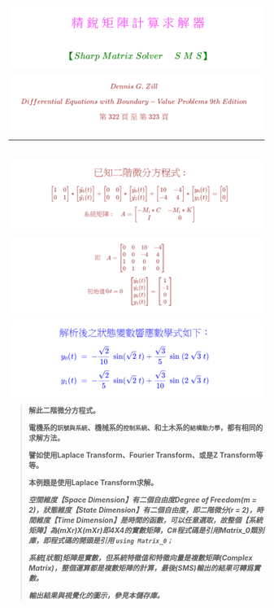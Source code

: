 <!--    ConsoleApp41      -->

![](Images/09-22-01.png)  

<!--     
#
# \[{   \color{Fuchsia} 精\;銳\;矩\;陣\;計\;算\;求\;解\;器  }\]  
## \[{  \color{Green}  【Sharp \; Matrix \; Solver \quad \; S\; M\; S】 }\]
-->  


![](Images/11-02-01.png)  
<!--    
#### \[{  \color{Brown} Dennis \; G. \; Zill  }\]
#### \[{  \color{Brown} Differential\; Equations \; with \; Boundary-Value \; Problems \; 9th \; Edition  }\]   
#### \[{  \color{Brown} 第 \; 322 \; 頁 \; 至 \; 第 \; 323 \; 頁  }\]
# 
-->  


--- 



#  
![](Images/11-02-02.png)  
<!--    
### \[{   \color{Brown} 已知二階微分方程式 : }\] 
##### \[{  \color{Brown}  \begin{bmatrix} 1 & 0 \\ 0 & 1 \end{bmatrix} \ast \begin{bmatrix} \ddot{y_0}(t) \\ \ddot{y_1}(t) \end{bmatrix} + \begin{bmatrix} 0 & 0\\ 0 & 0 \end{bmatrix} \ast \begin{bmatrix} \dot{y_0}(t) \\ \dot{y_1}(t) \end{bmatrix} + \begin{bmatrix} 10 & -4\\ -4 & 4 \end{bmatrix} \ast \begin{bmatrix} y_0(t) \\ y_1(t) \end{bmatrix}= \begin{bmatrix} 0 \\ 0 \end{bmatrix}  }\] 
#####  \[{   \color{Brown} 系統矩陣: \quad A = \begin{bmatrix} -M_i\ast C & -M_i\ast K \\ I & 0 \end{bmatrix}  }\] 
-->  


![](Images/11-02-03.png)  
<!--   
#####  \[{   \color{Brown} 即 \quad A = \begin{bmatrix} 0 & 0 & 10 & -4 \\ 0 & 0 & -4 & 4 \\ 1 & 0 & 0 & 0 \\ 0 & 1 & 0 & 0 \end{bmatrix} }\]
##### \[{   \color{Brown} 初始值@t = 0 \quad \begin{bmatrix} \dot{y_0}(t)\\ \dot{y_1}(t)\\ y_0(t)\\ y_1(t) \end{bmatrix} = \begin {bmatrix} 1 \\ -1 \\ 0 \\ 0  \end{bmatrix}   }\] 
-->  




![](Images/11-01-03.png)  
<!--    
###  \[{  \color{Blue}  解析後之狀態變數響應數學式如下 ：  }\]
####  \[{  \color{Blue} y_0(t) \; = \; - \frac { \sqrt 2 } { 10 } \; \sin ( \sqrt{2} \; t ) + \frac {\sqrt 3} {5} \; \sin \; ( 2 \; \sqrt 3 \; t )     }\]
####  \[{  \color{Blue} y_1(t) \; = \; - \frac { \sqrt 2 } {5} \; \sin ( \sqrt{2} \; t ) + \frac {\sqrt 3} {10} \; \sin \; ( 2 \; \sqrt 3 \; t )     }\]
--> 


> **解此二階微分方程式。** 
> 
> **電機系的```訊號與系統```、機械系的```控制系統```、和土木系的```結構動力學```，都有相同的求解方法。** 
> 
> **譬如使用Laplace Transform、Fourier Transform、或是Z Transform等等。** 
> 
> **本例題是使用Laplace Transform求解。** 
> 
> ***空間維度【Space Dimension】有二個自由度Degree of Freedom(m = 2)，狀態維度【State Dimension】有二個自由度，即二階微分(r = 2)，時間維度【Time Dimension】是時間的函數，可以任意選取，故整個【系統矩陣】為(mXr)X(mXr)即4X4的實數矩陣，C#程式碼是引用Matrix_0類別庫，即程式碼的開頭是引用 ```using Matrix_0；```***    
>
> ***系統[狀態]矩陣是實數，但系統特徵值和特徵向量是複數矩陣(Complex Matrix)，整個運算都是複數矩陣的計算，最後(SMS)輸出的結果可轉爲實數。***  
>
> ***輸出結果與視覺化的圖示，參見本儲存庫。*** 
> 

##  
